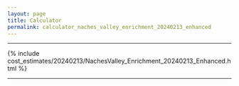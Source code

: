 ```yaml
---
layout: page
title: Calculator
permalink: calculator_naches_valley_enrichment_20240213_enhanced
---
```


___

{% include cost_estimates/20240213/NachesValley_Enrichment_20240213_Enhanced.html %}

___

